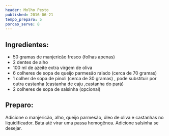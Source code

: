 ```yaml
---
header: Molho Pesto
published: 2016-06-21
tempo_preparo: 5
porcao_serve: 8 
---
```



## Ingredientes:

- 50 gramas de manjericão fresco (folhas apenas)
- 2 dentes de alho
- 100 ml de azeite extra virgem de oliva
- 6 colheres de sopa de queijo parmesão ralado (cerca de 70 gramas)
- 1 colher de sopa de pinoli (cerca de 30 gramas) , pode substituir por outra castanha (castanha de caju ,castanha do pará)
- 2 colheres de sopa de salsinha (opcional)

## Preparo:

Adicione o manjericão, alho, queijo parmesão, óleo de oliva e castanhas no liquidificador. Bata até virar uma passa homogênea. Adicione salsinha se desejar.

